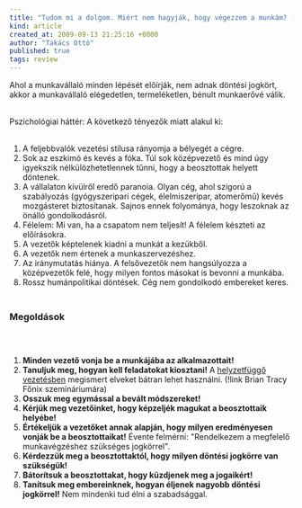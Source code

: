 ```yaml
---
title: "Tudom mi a dolgom. Miért nem hagyják, hogy végezzem a munkám? - 2.ok, amiért utálják a főnököt"
kind: article
created_at: 2009-09-13 21:25:16 +0000
author: "Takács Ottó"
published: true
tags: review
---
```

<p>Ahol a munkavállaló minden lépését előírják, nem adnak döntési jogkört, akkor a munkavállaló elégedetlen, termeléketlen, bénult munkaerővé válik.<br>&nbsp;</p><p>Pszichológiai háttér: A következő tényezők miatt alakul ki:<br>&nbsp;</p><ol><li>A feljebbvalók vezetési stílusa rányomja a bélyegét a cégre.</li><li>Sok az eszkimó és kevés a fóka. Túl sok középvezető és mind úgy igyekszik nélkülözhetetlennek tűnni, hogy a beosztottak helyett döntenek.</li><li>A vállalaton kívülről eredő paranoia. Olyan cég, ahol szigorú a szabályozás (gyógyszeripari cégek, élelmiszeripar, atomerőmű) kevés mozgásteret biztosítanak. Sajnos ennek folyománya, hogy leszoknak az önálló gondolkodásról.</li><li>Félelem: Mi van, ha a csapatom nem teljesít! A félelem készteti az előírásokra.</li><li>A vezetők képtelenek kiadni a munkát a kezükből.</li><li>A vezetők nem értenek a munkaszervezéshez.</li><li>Az iránymutatás hiánya. A felsővezetők nem hangsúlyozza a középvezetők felé, hogy milyen fontos másokat is bevonni a munkába.</li><li>Rossz humánpolitikai döntések. Cég nem gondolkodó embereket keres.</li></ol><h3><br>Megoldások</h3><h3>&nbsp;</h3><ol><li><strong>Minden vezető vonja be a munkájába az alkalmazottait!</strong></li><li><strong>Tanuljuk meg, hogyan kell feladatokat kiosztani!</strong> A <a href="/review/helyzetfuggo-vezetes-kenneth-blanchard">helyzetfüggő vezetésben</a> megismert elveket bátran lehet használni. (!link Brian Tracy Főnix szemináriumára)</li><li><strong>Osszuk meg egymással a bevált módszereket!</strong></li><li><strong>Kérjük meg vezetőinket, hogy képzeljék magukat a beosztottaik helyébe!</strong></li><li><strong>Értékeljük a vezetőket annak alapján, hogy milyen eredményesen vonják be a beosztottaikat!</strong> Évente felmérni: "Rendelkezem a megfelelő munkavégzéshez szükséges jogkörrel".</li><li><strong>Kérdezzük meg a beosztottaktól, hogy milyen döntési jogkörre van szükségük!</strong></li><li><strong>Bátorítsuk a beosztottakat, hogy küzdjenek meg a jogaikért!</strong></li><li><strong>Tanítsuk meg embereinknek, hogyan éljenek nagyobb döntési jogkörrel!</strong> Nem mindenki tud élni a szabadsággal.</li></ol>

<div class='old-comments'></div>